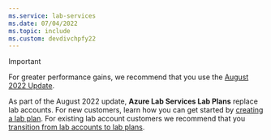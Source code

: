 ```yaml
---
ms.service: lab-services
ms.date: 07/04/2022
ms.topic: include
ms.custom: devdivchpfy22
---
```


> [!IMPORTANT]
> For greater performance gains, we recommend that you use the [August 2022 Update](../lab-services-whats-new.md).
>
> As part of the August 2022 update, **Azure Lab Services Lab Plans** replace lab accounts. For new customers, learn how you can get started by [creating a lab plan](../tutorial-setup-lab-plan.md). For existing lab account customers we recommend that you [transition from lab accounts to lab plans](../migrate-to-2022-update.md).
